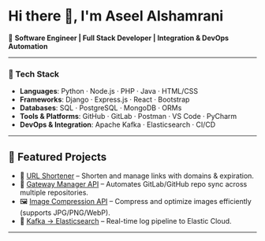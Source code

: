 # Hi there 👋, I'm Aseel Alshamrani  

🚀 **Software Engineer | Full Stack Developer | Integration & DevOps Automation**  

---

### 🔧 Tech Stack
- **Languages**: Python · Node.js · PHP · Java · HTML/CSS  
- **Frameworks**: Django · Express.js · React · Bootstrap  
- **Databases**: SQL · PostgreSQL · MongoDB · ORMs  
- **Tools & Platforms**: GitHub · GitLab · Postman · VS Code · PyCharm  
- **DevOps & Integration**: Apache Kafka · Elasticsearch · CI/CD  

---

## 📌 Featured Projects
- 🔗 [URL Shortener](https://github.com/Aseelalshammrani/utility-of-tools.git) – Shorten and manage links with domains & expiration.  
- 🔁 [Gateway Manager API](https://github.com/Aseelalshammrani/gitlab-manager.git) – Automates GitLab/GitHub repo sync across multiple repositories.  
- 🖼️ [Image Compression API](https://github.com/Aseelalshammrani/utility-of-tools.git) – Compress and optimize images efficiently (supports JPG/PNG/WebP).  
- 📡 [Kafka → Elasticsearch](https://github.com/Aseelalshammrani/kafka-elastic-consumer.git) – Real-time log pipeline to Elastic Cloud.  

---

